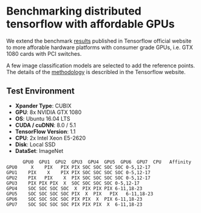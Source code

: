 # Benchmarking distributed tensorflow with affordable GPUs
We extend the benchmark [results](https://www.tensorflow.org/performance/benchmarks) published in Tensorflow official website to more afforable hardware platforms with consumer grade GPUs, i.e. GTX 1080 cards with PCI switches.  

A few image classification models are selected to add the reference points. The details of the [methodology](https://www.tensorflow.org/performance/benchmarks#methodology) is describled in the Tensorflow website.

## Test Environment
* **Xpander Type**: CUBIX
* **GPU**: 8x NVIDIA GTX 1080
* **OS**: Ubuntu 16.04 LTS
* **CUDA / cuDNN**: 8.0 / 5.1
* **TensorFlow Version**: 1.1
* **CPU**: 2x Intel Xeon E5-2620
* **Disk**: Local SSD
* **DataSet**: ImageNet

```	    
      GPU0  GPU1  GPU2  GPU3  GPU4  GPU5  GPU6  GPU7  CPU   Affinity
GPU0	 X    PIX	PIX	PIX	SOC	SOC	SOC	SOC	0-5,12-17
GPU1	PIX    X 	PIX	PIX	SOC	SOC	SOC	SOC	0-5,12-17
GPU2	PIX   PIX	 X 	PIX	SOC	SOC	SOC	SOC	0-5,12-17
GPU3	PIX	PIX	PIX	 X 	SOC	SOC	SOC	SOC	0-5,12-17
GPU4	SOC	SOC	SOC	SOC	 X 	PIX	PIX	PIX	6-11,18-23
GPU5	SOC	SOC	SOC	SOC	PIX	 X 	PIX   PIX	6-11,18-23
GPU6	SOC	SOC	SOC	SOC	PIX	PIX	 X 	PIX	6-11,18-23
GPU7	SOC	SOC	SOC	SOC	PIX	PIX	PIX	 X 	6-11,18-23 
```
